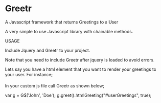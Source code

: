 # Greetr
A Javascript framework that returns Greetings to a User

A very simple to use Javascript library with chainable methods.


USAGE

Include Jquery and Greetr to your project.

<script src="//code.jquery.com/jquery-1.11.3.min.js"></script>
<script src="js/Greetr.js"></script>

Note that you need to include Greetr after jquery is loaded to avoid errors.

Lets say you have a html element that you want to render your greetings to your user. For instance;

<h4 id="userGreetings"></h4>

In your custom js file call Greetr as shown below;

var g = G$('John', 'Doe');
g.greet().htmlGreeting("#userGreetings", true);




